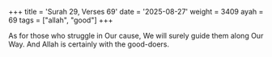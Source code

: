 +++
title = 'Surah 29, Verses 69'
date = '2025-08-27'
weight = 3409
ayah = 69
tags = ["allah", "good"]
+++

As for those who struggle in Our cause, We will surely guide them along Our Way. And Allah is certainly with the good-doers.